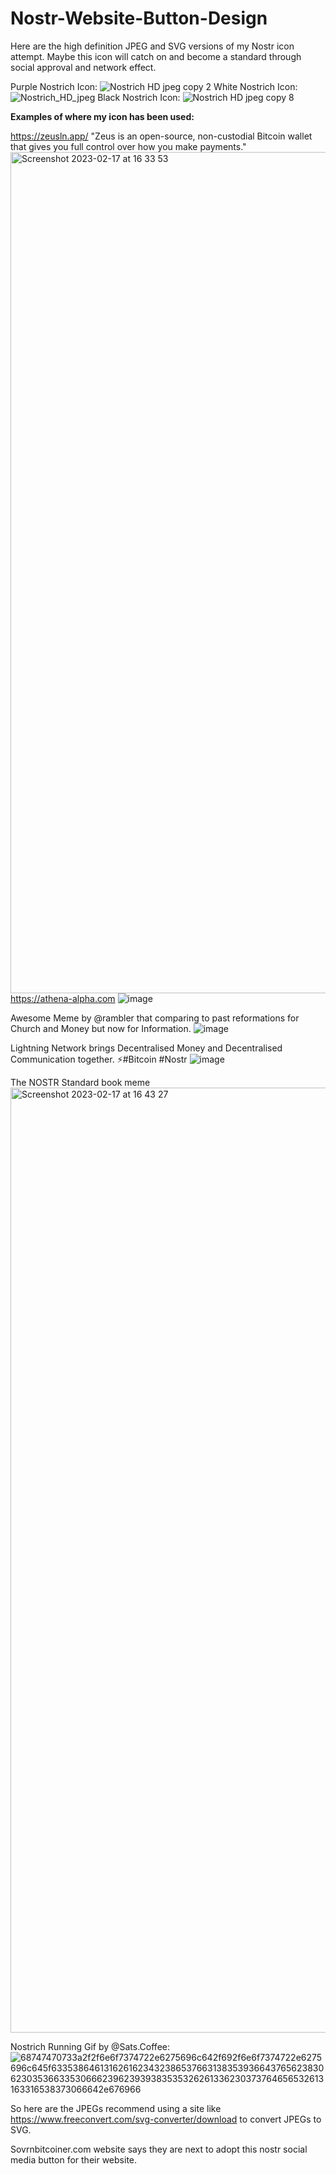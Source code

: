 # Nostr-Website-Button-Design
Here are the high definition JPEG and SVG versions of my Nostr icon attempt. 
Maybe this icon will catch on and become a standard through social approval and network effect. 

Purple Nostrich Icon: ![Nostrich HD jpeg copy 2](https://user-images.githubusercontent.com/99301796/219715119-8d2d017a-3a76-4f16-abc2-08f9ea0e985d.png)
White Nostrich Icon: ![Nostrich_HD_jpeg](https://user-images.githubusercontent.com/99301796/219715723-ba82a200-d09f-45bc-904d-7f3136b279f6.jpg)
Black Nostrich Icon: ![Nostrich HD jpeg copy 8](https://user-images.githubusercontent.com/99301796/219715635-58e1cafc-97d4-44ec-bccb-b70e09701579.png)


**Examples of where my icon has been used:**

https://zeusln.app/ "Zeus is an open-source, non-custodial Bitcoin wallet that gives you full control over how you make payments."
<img width="1346" alt="Screenshot 2023-02-17 at 16 33 53" src="https://user-images.githubusercontent.com/99301796/219711081-c80dcf9e-e6a1-4283-b5df-ac6e7ddcc2d6.png">
https://athena-alpha.com 
![image](https://user-images.githubusercontent.com/99301796/219712106-f7afa3cd-1e31-454b-a945-57ba3f3f95c4.png)

Awesome Meme by @rambler that comparing to past reformations for Church and Money but now for Information. 
![image](https://user-images.githubusercontent.com/99301796/219710526-f473c2a0-38c5-4475-94b2-764f9954d069.png)

Lightning Network brings Decentralised Money and Decentralised Communication together. ⚡️#Bitcoin #Nostr
![image](https://user-images.githubusercontent.com/99301796/219711843-4da14d75-092f-4825-8798-c4060a8a04f2.png)

The NOSTR Standard book meme
<img width="1512" alt="Screenshot 2023-02-17 at 16 43 27" src="https://user-images.githubusercontent.com/99301796/219713260-fb3a0cd5-91b7-4ad9-bb91-06179fc74ce4.png">


Nostrich Running Gif by @Sats.Coffee: ![68747470733a2f2f6e6f7374722e6275696c642f692f6e6f7374722e6275696c645f633538646131626162343238653766313835393664376562383062303536633530666239623939383535326261336230373764656532613163316538373066642e676966](https://user-images.githubusercontent.com/99301796/219719339-5eff628c-3470-4cc3-81eb-404f8902de9f.gif)


So here are the JPEGs recommend using a site like https://www.freeconvert.com/svg-converter/download to convert JPEGs to SVG. 

Sovrnbitcoiner.com website says they are next to adopt this nostr social media button for their website.



